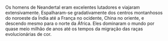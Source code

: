 ﻿Os homens de Neandertal eram excelentes lutadores e viajaram extensivamente. Espalharam-se gradativamente dos centros montanhosos do noroeste da Índia até a França no ocidente, China no oriente, e descendo mesmo para o norte da África. Eles dominaram o mundo por quase meio milhão de anos até os tempos da migração das raças evolucionárias de cor.